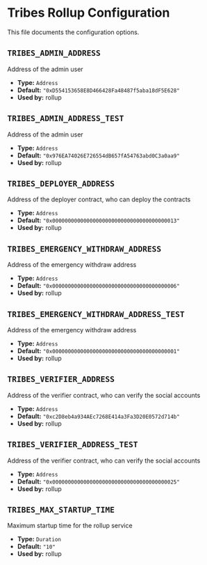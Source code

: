 <!--
File generated by internal/config/generate.
DO NOT EDIT.
-->

<!-- markdownlint-disable line_length -->
# Tribes Rollup Configuration

This file documents the configuration options.

<!-- markdownlint-disable MD012 -->

## `TRIBES_ADMIN_ADDRESS`

Address of the admin user

* **Type:** `Address`
* **Default:** `"0xD554153658E8D466428Fa48487f5aba18dF5E628"`
* **Used by:** rollup

## `TRIBES_ADMIN_ADDRESS_TEST`

Address of the admin user

* **Type:** `Address`
* **Default:** `"0x976EA74026E726554dB657fA54763abd0C3a0aa9"`
* **Used by:** rollup

## `TRIBES_DEPLOYER_ADDRESS`

Address of the deployer contract, who can deploy the contracts

* **Type:** `Address`
* **Default:** `"0x0000000000000000000000000000000000000013"`
* **Used by:** rollup

## `TRIBES_EMERGENCY_WITHDRAW_ADDRESS`

Address of the emergency withdraw address

* **Type:** `Address`
* **Default:** `"0x0000000000000000000000000000000000000006"`
* **Used by:** rollup

## `TRIBES_EMERGENCY_WITHDRAW_ADDRESS_TEST`

Address of the emergency withdraw address

* **Type:** `Address`
* **Default:** `"0x0000000000000000000000000000000000000001"`
* **Used by:** rollup

## `TRIBES_VERIFIER_ADDRESS`

Address of the verifier contract, who can verify the social accounts

* **Type:** `Address`
* **Default:** `"0xc2D8eb4a934AEc7268E414a3Fa3D20E0572d714b"`
* **Used by:** rollup

## `TRIBES_VERIFIER_ADDRESS_TEST`

Address of the verifier contract, who can verify the social accounts

* **Type:** `Address`
* **Default:** `"0x0000000000000000000000000000000000000025"`
* **Used by:** rollup

## `TRIBES_MAX_STARTUP_TIME`

Maximum startup time for the rollup service

* **Type:** `Duration`
* **Default:** `"10"`
* **Used by:** rollup

